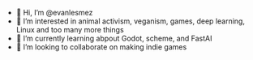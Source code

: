 - 👋 Hi, I’m @evanlesmez
- 👀 I’m interested in animal activism, veganism, games, deep learning, Linux and too many more things
- 🌱 I’m currently learning abpout Godot, scheme, and FastAI
- 💞️ I’m looking to collaborate on making indie games
